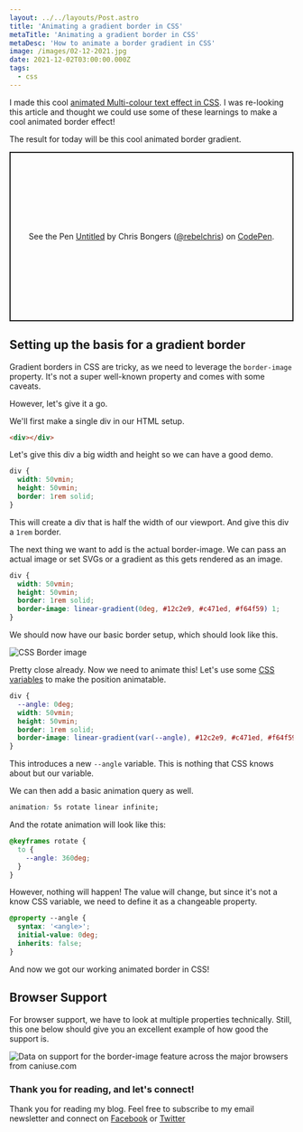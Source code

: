 ```yaml
---
layout: ../../layouts/Post.astro
title: 'Animating a gradient border in CSS'
metaTitle: 'Animating a gradient border in CSS'
metaDesc: 'How to animate a border gradient in CSS'
image: /images/02-12-2021.jpg
date: 2021-12-02T03:00:00.000Z
tags:
  - css
---
```


I made this cool [animated Multi-colour text effect in CSS](https://daily-dev-tips.com/posts/multi-colored-text-in-css/).
I was re-looking this article and thought we could use some of these learnings to make a cool animated border effect!

The result for today will be this cool animated border gradient.

<p class="codepen" data-height="300" data-default-tab="html,result" data-slug-hash="porBNgg" data-user="rebelchris" style="height: 300px; box-sizing: border-box; display: flex; align-items: center; justify-content: center; border: 2px solid; margin: 1em 0; padding: 1em;">
  <span>See the Pen <a href="https://codepen.io/rebelchris/pen/porBNgg">
  Untitled</a> by Chris Bongers (<a href="https://codepen.io/rebelchris">@rebelchris</a>)
  on <a href="https://codepen.io">CodePen</a>.</span>
</p>
<script async src="https://cpwebassets.codepen.io/assets/embed/ei.js"></script>

## Setting up the basis for a gradient border

Gradient borders in CSS are tricky, as we need to leverage the `border-image` property. It's not a super well-known property and comes with some caveats.

However, let's give it a go.

We'll first make a single div in our HTML setup.

```html
<div></div>
```

Let's give this div a big width and height so we can have a good demo.

```css
div {
  width: 50vmin;
  height: 50vmin;
  border: 1rem solid;
}
```

This will create a div that is half the width of our viewport. And give this div a `1rem` border.

The next thing we want to add is the actual border-image. We can pass an actual image or set SVGs or a gradient as this gets rendered as an image.

```css
div {
  width: 50vmin;
  height: 50vmin;
  border: 1rem solid;
  border-image: linear-gradient(0deg, #12c2e9, #c471ed, #f64f59) 1;
}
```

We should now have our basic border setup, which should look like this.

![CSS Border image](https://cdn.hashnode.com/res/hashnode/image/upload/v1637493141958/AcfbgjnBU.png)

Pretty close already. Now we need to animate this!
Let's use some [CSS variables](https://daily-dev-tips.com/posts/how-to-use-css-vars/) to make the position animatable.

```css
div {
  --angle: 0deg;
  width: 50vmin;
  height: 50vmin;
  border: 1rem solid;
  border-image: linear-gradient(var(--angle), #12c2e9, #c471ed, #f64f59) 1;
}
```

This introduces a new `--angle` variable. This is nothing that CSS knows about but our variable.

We can then add a basic animation query as well.

```css
animation: 5s rotate linear infinite;
```

And the rotate animation will look like this:

```css
@keyframes rotate {
  to {
    --angle: 360deg;
  }
}
```

However, nothing will happen!
The value will change, but since it's not a know CSS variable, we need to define it as a changeable property.

```css
@property --angle {
  syntax: '<angle>';
  initial-value: 0deg;
  inherits: false;
}
```

And now we got our working animated border in CSS!

## Browser Support

For browser support, we have to look at multiple properties technically. Still, this one below should give you an excellent example of how good the support is.

<picture>
<source type="image/webp" srcset="https://caniuse.bitsofco.de/static/v1/border-image-1637493765759.webp" />
<source type="image/png" srcset="https://caniuse.bitsofco.de/static/v1/border-image-1637493765759.png" />
<img src="https://caniuse.bitsofco.de/static/v1/border-image-1637493765759.jpg" alt="Data on support for the border-image feature across the major browsers from caniuse.com" />
</picture>

### Thank you for reading, and let's connect!

Thank you for reading my blog. Feel free to subscribe to my email newsletter and connect on [Facebook](https://www.facebook.com/DailyDevTipsBlog) or [Twitter](https://twitter.com/DailyDevTips1)
